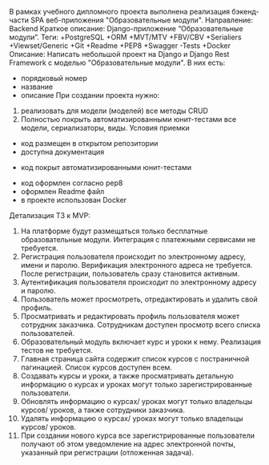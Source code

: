 В рамках учебного дипломного проекта выполнена реализация бэкенд-части SPA веб-приложения "Образовательные модули".
Направление: Backend
Краткое описание: Django-приложение “Образовательные модули”.
Теги:
+PostgreSQL
+ORM
+MVT/MTV
+FBV/CBV
+Serialiers
+Viewset/Generic
+Git
+Readme
+PEP8
+Swagger
-Tests
+Docker
Описание: Написать небольшой проект на Django и Django Rest Framework с моделью "Образовательные модули". 
В них есть:
- порядковый номер
- название
- описание
При создании проекта нужно:
1. реализовать для модели (моделей) все методы CRUD
2. Полностью покрыть автоматизированными юнит-тестами все модели, сериализаторы, виды.
Условия приемки
+ код размещен в открытом репозитории
+ доступна документация
- код покрыт автоматизированными юнит-тестами
+ код оформлен согласно pep8
+ оформлен Readme файл
+ в проекте использован Docker

Детализация ТЗ к MVP:
1. На платформе будут размещаться только бесплатные образовательные модули. Интеграция с платежными сервисами не требуется.
2. Регистрация пользователя происходит по электронному адресу, имени и паролю. Верификация электронного адреса не требуется. После регистрации, пользователь сразу становится активным.
3. Аутентификация пользователя происходит по электронному адресу и паролю.
4. Пользователь может просмотреть, отредактировать и удалить свой профиль. 
5. Просматривать и редактировать профиль пользователя может сотрудник заказчика. Сотрудникам доступен просмотр всего списка пользователей. 
6. Образовательный модуль включает курс и уроки к нему. Реализация тестов не требуется. 
7. Главная страница сайта содержит список курсов с постраничной пагинацией. Список курсов доступен всем. 
8. Создавать курсы и уроки, а также просматривать детальную информацию о курсах и уроках могут только зарегистрированные пользователи. 
9. Обновлять информацию о курсах/ уроках могут только владельцы курсов/ уроков, а также сотрудники заказчика. 
10. Удалять информацию о курсах/ уроках могут только владельцы курсов/ уроков.
11. При создании нового курса все зарегистрированные пользователи получают об этом уведомление на адрес электронной почты, указанный при регистрации (отложенная задача).
